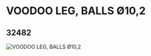 # VOODOO LEG, BALLS Ø10,2
## 32482
![VOODOO LEG, BALLS Ø10,2](https://lc-www-live-s.legocdn.com/media/bricks/5/2/4154771.jpg)